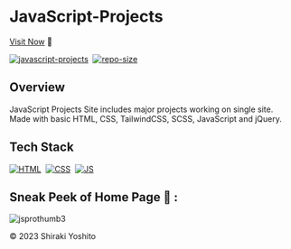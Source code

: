 # JavaScript-Projects

[Visit Now](https://shirakiyoshito.github.io/JavaScript-Projects/) 🚀

[![javascript-projects](https://img.shields.io/website-up-down-green-red/http/shields.io.svg?color=blue)](https://shirakiyoshito.github.io/JavaScript-Projects/)&nbsp;
[![repo-size](https://img.shields.io/github/repo-size/shirakiyoshito/JavaScript-Projects)](https://github.com/shirakiyoshito/JavaScript-Projects)

## Overview

JavaScript Projects Site includes major projects working on single site.
Made with basic HTML, CSS, TailwindCSS, SCSS, JavaScript and jQuery.

## Tech Stack

[![HTML](https://img.shields.io/badge/html5%20-%23E34F26.svg?&style=for-the-badge&logo=html5&logoColor=white)](https://github.com/shirakiyoshito/JavaScript-Projects/search?l=html)&nbsp;
[![CSS](https://img.shields.io/badge/css3%20-%231572B6.svg?&style=for-the-badge&logo=css3&logoColor=white)](https://github.com/shirakiyoshito/JavaScript-Projects/search?l=css)&nbsp;
[![JS](https://img.shields.io/badge/javascript%20-%23323330.svg?&style=for-the-badge&logo=javascript&logoColor=%23F7DF1E)](https://github.com/shirakiyoshito/JavaScript-Projects/search?l=javascript)

## Sneak Peek of Home Page 🙈 :

![jsprothumb3](https://user-images.githubusercontent.com/64949957/124395721-3eac3880-dd23-11eb-99ca-b43f2c2e0d38.png)

© 2023 Shiraki Yoshito
